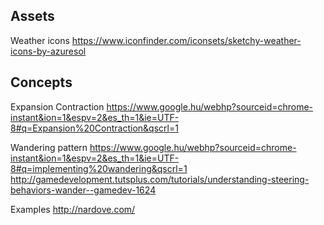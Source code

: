 
## Assets

Weather icons
https://www.iconfinder.com/iconsets/sketchy-weather-icons-by-azuresol

## Concepts

Expansion Contraction
https://www.google.hu/webhp?sourceid=chrome-instant&ion=1&espv=2&es_th=1&ie=UTF-8#q=Expansion%20Contraction&qscrl=1

Wandering pattern
https://www.google.hu/webhp?sourceid=chrome-instant&ion=1&espv=2&es_th=1&ie=UTF-8#q=implementing%20wandering&qscrl=1
http://gamedevelopment.tutsplus.com/tutorials/understanding-steering-behaviors-wander--gamedev-1624

Examples
http://nardove.com/